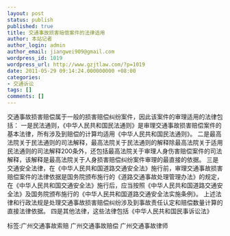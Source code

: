 ```yaml
---
layout: post
status: publish
published: true
title: 交通事故损害赔偿案件的法律适用
author: 本站记者
author_login: admin
author_email: jiangwei909@gmail.com
wordpress_id: 1019
wordpress_url: http://www.gzjtlaw.com/?p=1019
date: 2011-05-29 09:14:24.000000000 +08:00
categories:
- 交通诉讼
tags: []
comments: []
---
```

交通事故损害赔偿属于一般的损害赔偿纠纷案件，因此该案件的审理适用的法律包括： 一是民法通则，《中华人民共和国民法通则》是审理交通事故损害赔偿案件的基本法律，所有涉及到赔偿的计算均适用《中华人民共和国民法通则》。 二是最高法院关于民法通则的司法解释，最高法院关于民法通则的解释除最高法院关于适用民法通则的司法解释200条外，还包括最高法院关于审理人身伤害赔偿案件的司法解释，该解释是最高法院关于人身损害赔偿纠纷案件审理的最直接的依据。 三是交通安全法律，在《中华人民共和国道路交通安全法》施行前，审理交通事故损害赔偿案件的法律依据是国务院颁布施行的《道路交通事故处理管理办法》的规定，在《中华人民共和国交通安全法》施行后，应当按照《中华人民共和国道路交通安全法》及国务院颁布施行的《中华人民共和国道路交通安全法实施条例》。 上述法律和行政法规是处理交通事故损害赔偿纠纷涉及到事故责任认定和赔偿数量计算的直接法律依据。 四是其他法律，这些法律包括《中华人民共和国民事诉讼法》标签:广州交通事故索赔 广州交通事故赔偿 广州交通事故律师
